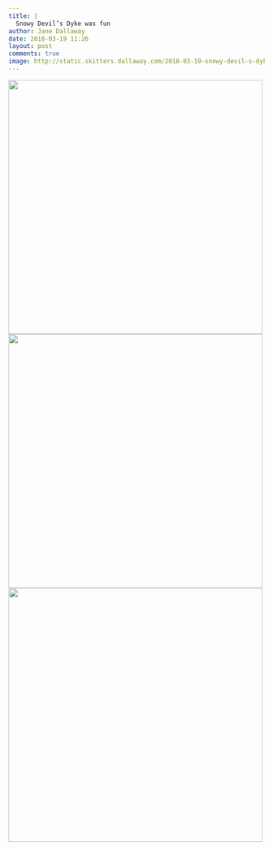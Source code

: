 ```yaml
---
title: |
  Snowy Devil’s Dyke was fun
author: Jane Dallaway
date: 2018-03-19 11:26
layout: post
comments: true
image: http://static.skitters.dallaway.com/2018-03-19-snowy-devil-s-dyke-was-fun-thumb-1-IMG-2289.JPG
---
```


<div>
        <a href="http://static.skitters.dallaway.com/2018-03-19-snowy-devil-s-dyke-was-fun-fullsize-1-IMG-2289.JPG">
          <img src="http://static.skitters.dallaway.com/2018-03-19-snowy-devil-s-dyke-was-fun-thumb-1-IMG-2289.JPG" width="500" height="500"/>
        </a>
      </div><div>
        <a href="http://static.skitters.dallaway.com/2018-03-19-snowy-devil-s-dyke-was-fun-fullsize-2-IMG-2290.JPG">
          <img src="http://static.skitters.dallaway.com/2018-03-19-snowy-devil-s-dyke-was-fun-thumb-2-IMG-2290.JPG" width="500" height="500"/>
        </a>
      </div><div>
        <a href="http://static.skitters.dallaway.com/2018-03-19-snowy-devil-s-dyke-was-fun-fullsize-3-IMG-2291.JPG">
          <img src="http://static.skitters.dallaway.com/2018-03-19-snowy-devil-s-dyke-was-fun-thumb-3-IMG-2291.JPG" width="500" height="500"/>
        </a>
      </div>


   
      